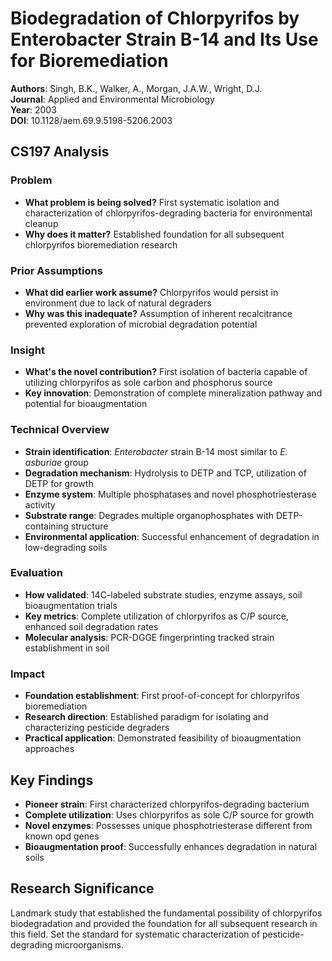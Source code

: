 # Biodegradation of Chlorpyrifos by Enterobacter Strain B-14 and Its Use for Bioremediation

**Authors**: Singh, B.K., Walker, A., Morgan, J.A.W., Wright, D.J.  
**Journal**: Applied and Environmental Microbiology  
**Year**: 2003  
**DOI**: 10.1128/aem.69.9.5198-5206.2003  

## CS197 Analysis

### Problem
- **What problem is being solved?** First systematic isolation and characterization of chlorpyrifos-degrading bacteria for environmental cleanup
- **Why does it matter?** Established foundation for all subsequent chlorpyrifos bioremediation research

### Prior Assumptions
- **What did earlier work assume?** Chlorpyrifos would persist in environment due to lack of natural degraders
- **Why was this inadequate?** Assumption of inherent recalcitrance prevented exploration of microbial degradation potential

### Insight
- **What's the novel contribution?** First isolation of bacteria capable of utilizing chlorpyrifos as sole carbon and phosphorus source
- **Key innovation**: Demonstration of complete mineralization pathway and potential for bioaugmentation

### Technical Overview
- **Strain identification**: *Enterobacter* strain B-14 most similar to *E. asburiae* group
- **Degradation mechanism**: Hydrolysis to DETP and TCP, utilization of DETP for growth
- **Enzyme system**: Multiple phosphatases and novel phosphotriesterase activity
- **Substrate range**: Degrades multiple organophosphates with DETP-containing structure
- **Environmental application**: Successful enhancement of degradation in low-degrading soils

### Evaluation
- **How validated**: 14C-labeled substrate studies, enzyme assays, soil bioaugmentation trials
- **Key metrics**: Complete utilization of chlorpyrifos as C/P source, enhanced soil degradation rates
- **Molecular analysis**: PCR-DGGE fingerprinting tracked strain establishment in soil

### Impact
- **Foundation establishment**: First proof-of-concept for chlorpyrifos bioremediation
- **Research direction**: Established paradigm for isolating and characterizing pesticide degraders
- **Practical application**: Demonstrated feasibility of bioaugmentation approaches

## Key Findings
- **Pioneer strain**: First characterized chlorpyrifos-degrading bacterium
- **Complete utilization**: Uses chlorpyrifos as sole C/P source for growth
- **Novel enzymes**: Possesses unique phosphotriesterase different from known opd genes
- **Bioaugmentation proof**: Successfully enhances degradation in natural soils

## Research Significance
Landmark study that established the fundamental possibility of chlorpyrifos biodegradation and provided the foundation for all subsequent research in this field. Set the standard for systematic characterization of pesticide-degrading microorganisms.